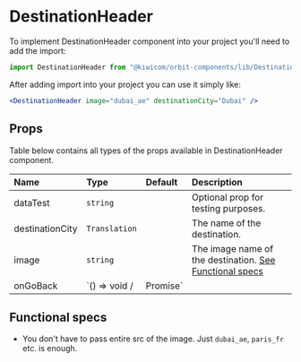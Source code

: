 # DestinationHeader
To implement DestinationHeader component into your project you'll need to add the import:
```jsx
import DestinationHeader from "@kiwicom/orbit-components/lib/DestinationHeader";
```
After adding import into your project you can use it simply like:
```jsx
<DestinationHeader image="dubai_ae" destinationCity="Dubai" />
```
## Props
Table below contains all types of the props available in DestinationHeader component.

| Name                | Type                             | Default          | Description                      |
| :------------------ | :------------------------------- | :--------------- | :------------------------------- |
| dataTest            | `string`                         |                  | Optional prop for testing purposes.
| destinationCity     | `Translation`                    |                  | The name of the destination.
| image               | `string`                         |                  | The image name of the destination. [See Functional specs](#functional-specs)
| onGoBack            | `() => void /| Promise`          |                  | Function for handling onGoBack event.

## Functional specs
* You don't have to pass entire src of the image. Just `dubai_ae`, `paris_fr` etc. is enough.
